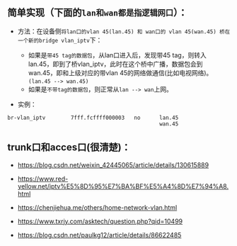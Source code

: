 ## 简单实现（下面的`lan和wan都是指逻辑网口`）：
- 方法：在设备侧`将lan口的vlan 45(lan.45) 和 wan口的 vlan 45(wan.45) 桥在一个新的bridge vlan_iptv`下：
    - 如果是`带45 tag的数据包`，从lan口进入后，发现带45 tag，则转入lan.45，即到了桥vlan_iptv，此时在这个桥中广播，数据包会到wan.45，即和上级对应的带vlan 45的网络做通信(比如电视网络)。`(lan.45 --> wan.45)`
    - 如果是`不带tag的数据包`，则正常从`lan --> wan`上网。

- 实例：
```
br-vlan_iptv		7fff.fcffff000003	no		lan.45
							                    wan.45

```

## trunk口和acces口(很清楚)：
- https://blog.csdn.net/weixin_42445065/article/details/130615889
- https://www.red-yellow.net/iptv%E5%8D%95%E7%BA%BF%E5%A4%8D%E7%94%A8.html

- https://chenjiehua.me/others/home-network-vlan.html
- https://www.txrjy.com/asktech/question.php?qid=10499
- https://blog.csdn.net/paulkg12/article/details/86622485
